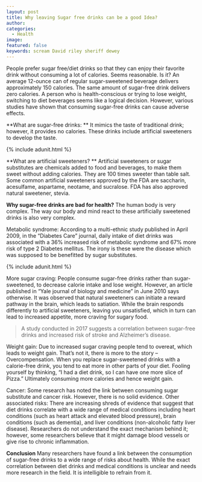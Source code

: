 ```yaml
---
layout: post
title: Why leaving Sugar free drinks can be a good Idea?
author:
categories:
  - Health
image:
featured: false
keywords: scream David riley sheriff dewey
---
```

People prefer sugar free/diet drinks so that they can enjoy their favorite drink without consuming a lot of calories. Seems reasonable. Is it? 
An average 12-ounce can of regular sugar-sweetened beverage delivers approximately 150 calories. The same amount of sugar-free drink delivers zero calories. A person who is health-conscious or trying to lose weight, switching to diet beverages seems like a logical decision. However, various studies have shown that consuming sugar-free drinks can cause adverse effects. 

**What are sugar-free drinks: **
It mimics the taste of traditional drink; however, it provides no calories. 
These drinks include artificial sweeteners to develop the taste. 

{% include adunit.html %}

**What are artificial sweeteners? **
Artificial sweeteners or sugar substitutes are chemicals added to food and beverages, to make them sweet without adding calories. They are 100 times sweeter than table salt. 
Some common artificial sweeteners approved by the FDA are saccharin, acesulfame, aspartame, neotame, and sucralose. FDA has also approved natural sweetener, stevia.

**Why sugar-free drinks are bad for health?**
The human body is very complex. The way our body and mind react to these artificially sweetened drinks is also very complex. 

Metabolic syndrome: According to a multi-ethnic study published in April 2009, in the “Diabetes Care” journal, daily intake of diet drinks was associated with a 36% increased risk of metabolic syndrome and 67% more risk of type 2 Diabetes mellitus. The irony is these were the disease which was supposed to be benefitted by sugar substitutes.

{% include adunit.html %}

More sugar craving: People consume sugar-free drinks rather than sugar-sweetened, to decrease calorie intake and lose weight. However, an article published in “Yale journal of biology and medicine” in June 2010 says otherwise. It was observed that natural sweeteners can initiate a reward pathway in the brain, which leads to satiation. While the brain responds differently to artificial sweeteners, leaving you unsatisfied, which in turn can lead to increased appetite, more craving for sugary food. 

> A study conducted in 2017 suggests a correlation between sugar-free drinks and increased risk of stroke and Alzheimer’s disease. 

Weight gain: Due to increased sugar craving people tend to overeat, which leads to weight gain. That’s not it, there is more to the story – Overcompensation. When you replace sugar-sweetened drinks with a calorie-free drink, you tend to eat more in other parts of your diet. Fooling yourself by thinking, “I had a diet drink, so I can have one more slice of Pizza.” Ultimately consuming more calories and hence weight gain. 

Cancer: Some research has noted the link between consuming sugar substitute and cancer risk. However, there is no solid evidence. 
Other associated risks: There are increasing shreds of evidence that suggest that diet drinks correlate with a wide range of medical conditions including heart conditions (such as heart attack and elevated blood pressure), brain conditions (such as dementia), and liver conditions (non-alcoholic fatty liver disease). Researchers do not understand the exact mechanism behind it; however, some researchers believe that it might damage blood vessels or give rise to chronic inflammation. 

**Conclusion**
Many researchers have found a link between the consumption of sugar-free drinks to a wide range of risks about health. While the exact correlation between diet drinks and medical conditions is unclear and needs more research in the field. It is intelligible to refrain from it.
